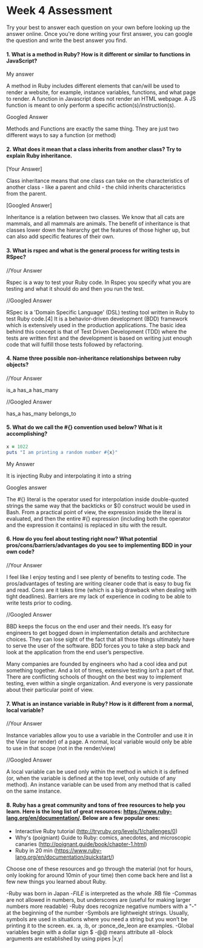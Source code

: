 # Week 4 Assessment

Try your best to answer each question on your own before looking up the answer online. Once you're done writing your first answer, you can google the question and write the best answer you find.


#### 1. What is a method in Ruby? How is it different or similar to functions in JavaScript?

My answer

  A method in Ruby includes different elements that can/will be used to render a website, for example, instance variables, functions, and what page to render. A function in Javascript does not render an HTML webpage. A JS function is meant to only perform a specific action(s)/instruction(s).

Googled Answer

  Methods and Functions are exactly the same thing. They are just two different ways to say a function (or method)


#### 2. What does it mean that a class inherits from another class? Try to explain Ruby inheritance.


[Your Answer]

  Class inheritance means that one class can take on the characteristics of another class - like a parent and child - the child inherits characteristics from the parent.

[Googled Answer]

  Inheritance is a relation between two classes. We know that all cats are mammals, and all mammals are animals. The benefit of inheritance is that classes lower down the hierarchy get the features of those higher up, but can also add specific features of their own.

#### 3. What is rspec and what is the general process for writing tests in RSpec?

//Your Answer

  Rspec is a way to test your Ruby code. In Rspec you specify what you are testing and what it should do and then you run the test.

//Googled Answer

  RSpec is a 'Domain Specific Language' (DSL) testing tool written in Ruby to test Ruby code.[4] It is a behavior-driven development (BDD) framework which is extensively used in the production applications. The basic idea behind this concept is that of Test Driven Development (TDD) where the tests are written first and the development is based on writing just enough code that will fulfill those tests followed by refactoring.


#### 4. Name three possible non-inheritance relationships between ruby objects?

//Your Answer

  is_a
  has_a
  has_many

//Googled Answer

  has_a
  has_many
  belongs_to


#### 5. What do we call the #{} convention used below? What is it accomplishing?

```ruby
x = 1022
puts "I am printing a random number #{x}"
```

My Answer

  It is injecting Ruby and interpolating it into a string

Googles answer

  The #{} literal is the operator used for interpolation inside double-quoted strings the same way that the backticks or $() construct would be used in Bash. From a practical point of view, the expression inside the literal is evaluated, and then the entire #{} expression (including both the operator and the expression it contains) is replaced in situ with the result.


#### 6. How do you feel about testing right now? What potential pros/cons/barriers/advantages do you see to implementing BDD in your own code?

//Your Answer

  I feel like I enjoy testing and I see plenty of benefits to testing code. The pros/advantages of testing are writing cleaner code that is easy to bug fix and read. Cons are it takes time (which is a big drawback when dealing with tight deadlines). Barriers are my lack of experience in coding to be able to write tests prior to coding.

//Googled Answer

  BBD keeps the focus on the end user and their needs. It’s easy for engineers to get bogged down in implementation details and architecture choices. They can lose sight of the fact that all those things ultimately have to serve the user of the software. BDD forces you to take a step back and look at the application from the end user’s perspective.

  Many companies are founded by engineers who had a cool idea and put something together. And a lot of times, extensive testing isn’t a part of that. There are conflicting schools of thought on the best way to implement testing, even within a single organization. And everyone is very passionate about their particular point of view.


#### 7. What is an instance variable in Ruby? How is it different from a normal, local variable?

//Your Answer

  Instance variables allow you to use a variable in the Controller and use it in the View (or render) of a page. A normal, local variable would only be able to use in that scope (not in the render/view)

//Googled Answer

  A local variable can be used only within the method in which it is defined (or, when the variable is defined at the top level, only outside of any method). An instance variable can be used from any method that is called on the same instance.

#### 8. Ruby has a great community and tons of free resources to help you learn. Here is the long list of great resources: https://www.ruby-lang.org/en/documentation/. Below are a few popular ones:
- Interactive Ruby tutorial (http://tryruby.org/levels/1/challenges/0)
- Why's (poigniant) Guide to Ruby: comics, anecdotes, and microscopic canaries (http://poignant.guide/book/chapter-1.html)
- Ruby in 20 min (https://www.ruby-lang.org/en/documentation/quickstart/)


Choose one of these resources and go through the material (not for hours, only looking for around 10min of your time) then come back here and list a few new things you learned about Ruby.

-Ruby was born in Japan
-_FILE_ is interpreted as the whole .RB file
-Commas are not allowed in numbers, but underscores are (useful for making larger numbers more readable)
-Ruby does recognize negative numbers with a "-" at the beginning of the number
-Symbols are lightweight strings. Usually, symbols are used in situations where you need a string but you won’t be printing it to the screen.
 ex. :a, :b, or :ponce_de_leon are examples.
 -Global variables begin with a dollar sign $
 -@@ means attribute all
 -block arguments are established by using pipes |x,y|
